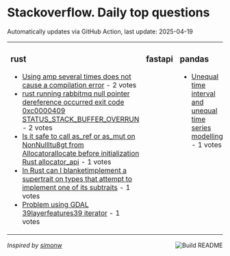 # Stackoverflow. Daily top questions 

Automatically updates via GitHub Action, last update: <!-- date starts -->2025-04-19<!-- date ends -->


<table><tr><td valign="top" width="33%">

### rust
<!-- rust starts -->
* [Using amp several times does not cause a compilation error](https://stackoverflow.com/questions/79581717/using-several-times-does-not-cause-a-compilation-error) - 2 votes
* [rust running rabbitmq null pointer dereference occurred exit code 0xc0000409 STATUS_STACK_BUFFER_OVERRUN](https://stackoverflow.com/questions/79582187/rust-running-rabbitmq-null-pointer-dereference-occurred-exit-code-0xc0000409) - 2 votes
* [Is it safe to call as_ref or as_mut on NonNullltu8gt from Allocatorallocate before initialization Rust allocator_api](https://stackoverflow.com/questions/79582579/is-it-safe-to-call-as-ref-or-as-mut-on-nonnullu8-from-allocator) - 1 votes
* [In Rust can I blanketimplement a supertrait on types that attempt to implement one of its subtraits](https://stackoverflow.com/questions/79582626/in-rust-can-i-blanket-implement-a-supertrait-on-types-that-attempt-to-implement) - 1 votes
* [Problem using GDAL 39layerfeatures39 iterator](https://stackoverflow.com/questions/79582591/problem-using-gdal-layer-features-iterator) - 1 votes
<!-- rust ends -->
</td><td valign="top" width="34%">


### fastapi
<!-- fastapi starts -->

<!-- fastapi ends -->
</td><td valign="top" width="34%">


### pandas
<!-- pandas starts -->
* [Unequal time interval and unequal time series modelling](https://stackoverflow.com/questions/79580999/unequal-time-interval-and-unequal-time-series-modelling) - 1 votes
<!-- pandas ends -->
</td></tr></table>

<a href="https://github.com/hp0404/hp0404/actions"><img src="https://github.com/hp0404/hp0404/workflows/Build%20README/badge.svg" align="right" alt="Build README"></a> <p>*Inspired by  [simonw](https://github.com/simonw/simonw)*</p>
